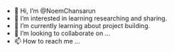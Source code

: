 - 👋 Hi, I’m @NoemChansarun
- 👀 I’m interested in learning researching and sharing.
- 🌱 I’m currently learning about project building.
- 💞️ I’m looking to collaborate on ...
- 📫 How to reach me ...

<!---
NoemChansarun/NoemChansarun is a ✨ special ✨ repository because its `README.md` (this file) appears on your GitHub profile.
You can click the Preview link to take a look at your changes.
--->
